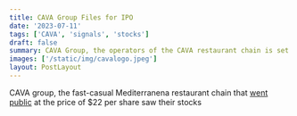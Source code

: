 ```yaml
---
title: CAVA Group Files for IPO
date: '2023-07-11'
tags: ['CAVA', 'signals', 'stocks']
draft: false
summary: CAVA Group, the operators of the CAVA restaurant chain is set to confidentially file for their IPO. As of Q1 2023, there are 263 CAVA Restaurants with 2022 revenues of $564.1 million.
images: ['/static/img/cavalogo.jpeg']
layout: PostLayout
---
```


CAVA group, the fast-casual Mediterranena restaurant chain that [went public](https://financialgurkha.com/blog/cava-ipo) at the price of $22 per share saw their stocks
